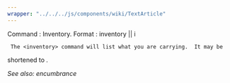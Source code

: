 ```yaml
---
wrapper: "../../../js/components/wiki/TextArticle"
---
```

Command : Inventory.
Format  : inventory || i

     The <inventory> command will list what you are carrying.  It may be
shortened to <i>.

See also: encumbrance
